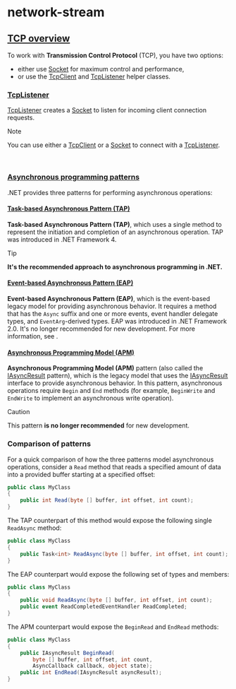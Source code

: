 # network-stream

## [TCP overview](https://learn.microsoft.com/en-us/dotnet/fundamentals/networking/sockets/tcp-classes)

To work with **Transmission Control Protocol** (TCP), you have two options: 

*   either use [Socket](https://learn.microsoft.com/en-us/dotnet/api/system.net.sockets.socket) for maximum control and performance,
*   or use the [TcpClient](https://learn.microsoft.com/en-us/dotnet/api/system.net.sockets.tcpclient) and [TcpListener](https://learn.microsoft.com/en-us/dotnet/api/system.net.sockets.tcplistener) helper classes.

### [TcpListener](https://learn.microsoft.com/en-us/dotnet/api/system.net.sockets.tcplistener?view=net-9.0)

[TcpListener](https://learn.microsoft.com/en-us/dotnet/api/system.net.sockets.tcplistener?view=net-9.0) creates a [Socket](https://learn.microsoft.com/en-us/dotnet/api/system.net.sockets.socket?view=net-9.0) to listen for incoming client connection requests. 

> [!NOTE]
> You can use either a [TcpClient](https://learn.microsoft.com/en-us/dotnet/api/system.net.sockets.tcpclient?view=net-9.0) or a [Socket](https://learn.microsoft.com/en-us/dotnet/api/system.net.sockets.socket?view=net-9.0) to connect with a [TcpListener](https://learn.microsoft.com/en-us/dotnet/api/system.net.sockets.tcplistener?view=net-9.0). 


<br/>

### [Asynchronous programming patterns](https://learn.microsoft.com/en-us/dotnet/standard/asynchronous-programming-patterns/)

.NET provides three patterns for performing asynchronous operations:

#### [Task-based Asynchronous Pattern (TAP)](https://learn.microsoft.com/en-us/dotnet/standard/asynchronous-programming-patterns/task-based-asynchronous-pattern-tap)

**Task-based Asynchronous Pattern (TAP)**, which uses a single method to represent the initiation and completion of an asynchronous operation. TAP was introduced in .NET Framework 4. 

> [!TIP]
> **It's the recommended approach to asynchronous programming in .NET.**

#### [Event-based Asynchronous Pattern (EAP)](https://learn.microsoft.com/en-us/dotnet/standard/asynchronous-programming-patterns/event-based-asynchronous-pattern-eap)

**Event-based Asynchronous Pattern (EAP)**, which is the event-based legacy model for providing asynchronous behavior. It requires a method that has the `Async` suffix and one or more events, event handler delegate types, and `EventArg`\-derived types. EAP was introduced in .NET Framework 2.0. It's no longer recommended for new development. For more information, see .

#### [Asynchronous Programming Model (APM)](https://learn.microsoft.com/en-us/dotnet/standard/asynchronous-programming-patterns/asynchronous-programming-model-apm)

**Asynchronous Programming Model (APM)** pattern (also called the [IAsyncResult](https://learn.microsoft.com/en-us/dotnet/api/system.iasyncresult) pattern), which is the legacy model that uses the [IAsyncResult](https://learn.microsoft.com/en-us/dotnet/api/system.iasyncresult) interface to provide asynchronous behavior. In this pattern, asynchronous operations require `Begin` and `End` methods (for example, `BeginWrite` and `EndWrite` to implement an asynchronous write operation).

> [!CAUTION]
> This pattern **is no longer recommended** for new development.
    

### Comparison of patterns

For a quick comparison of how the three patterns model asynchronous operations, consider a `Read` method that reads a specified amount of data into a provided buffer starting at a specified offset:

```C#
public class MyClass  
{  
    public int Read(byte [] buffer, int offset, int count);  
}  
```

The TAP counterpart of this method would expose the following single `ReadAsync` method:

```C#
public class MyClass  
{  
    public Task<int> ReadAsync(byte [] buffer, int offset, int count);  
}  
```

The EAP counterpart would expose the following set of types and members:

```C#
public class MyClass  
{  
    public void ReadAsync(byte [] buffer, int offset, int count);  
    public event ReadCompletedEventHandler ReadCompleted;  
}  
```

The APM counterpart would expose the `BeginRead` and `EndRead` methods:

```C#
public class MyClass  
{  
    public IAsyncResult BeginRead(  
        byte [] buffer, int offset, int count,
        AsyncCallback callback, object state);  
    public int EndRead(IAsyncResult asyncResult);  
}  
```




